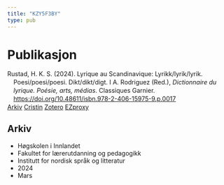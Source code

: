 ```yaml
---
title: "KZY5F3BY"
type: pub
---
```

<h1>Publikasjon</h1>
<article id="csl-bib-container-KZY5F3BY" class="csl-bib-container">
  <div class="csl-bib-body" style="line-height: 1.35; padding-left: 1em; text-indent:-1em;">
  <div class="csl-entry">Rustad, H. K. S. (2024). Lyrique au Scandinavique: Lyrikk/lyrik/lyrik. Poesi/poesi/poesi. Dikt/dikt/digt. I A. Rodriguez (Red.), <i>Dictionnaire du lyrique. Po&#xE9;sie, arts, m&#xE9;dias</i>. Classiques Garnier. <a href="https://doi.org/10.48611/isbn.978-2-406-15975-9.p.0017">https://doi.org/10.48611/isbn.978-2-406-15975-9.p.0017</a></div>
</div>
  <div class="csl-bib-buttons">
    <a href="#taxonomy-article-KZY5F3BY" class="csl-bib-button">Arkiv</a>
    <a href="https://app.cristin.no/results/show.jsf?id=2251926" alt="Cristin URL" class="csl-bib-button">Cristin</a>
    <a href="http://zotero.org/groups/5402882/items/KZY5F3BY" alt="Zotero URL" class="csl-bib-button">Zotero</a>
    <a href="http://ezproxy.inn.no/login?url=https://doi.org/10.48611/isbn.978-2-406-15975-9.p.0017" class="csl-bib-button">EZproxy</a>
  </div>
  <div id="csl-bib-meta-container-KZY5F3BY"></div>
</article>
<div id="csl-bib-meta-KZY5F3BY" class="csl-bib-meta">
  <article id="taxonomy-article-KZY5F3BY" class="taxonomy-article">
    <h1>Arkiv</h1>
    <ul>
      <li>Høgskolen i Innlandet</li>
      <li>Fakultet for lærerutdanning og pedagogikk</li>
      <li>Institutt for nordisk språk og litteratur</li>
      <li>2024</li>
      <li>Mars</li>
    </ul>
  </article>
</div>

